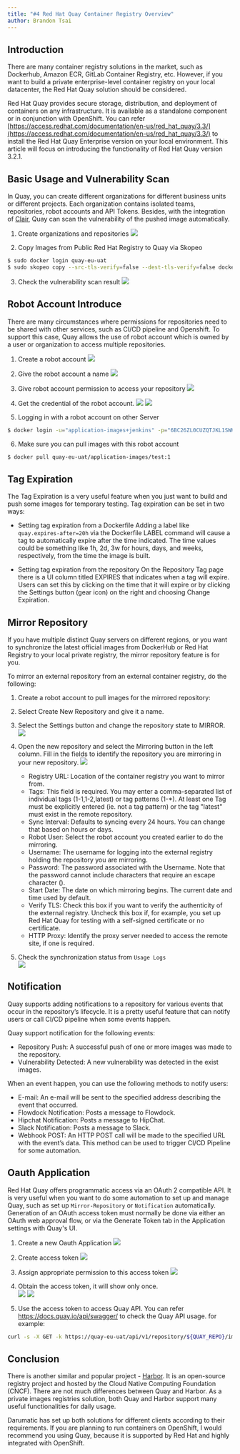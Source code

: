 ```yaml
---
title: "#4 Red Hat Quay Container Registry Overview"
author: Brandon Tsai
---
```


Introduction
------------

There are many container registry solutions in the market, such as Dockerhub, Amazon ECR, GitLab Container Registry, etc. However, if you want to build a private enterprise-level container registry on your local datacenter, the Red Hat Quay solution should be considered.

Red Hat Quay provides secure storage, distribution, and deployment of containers on any infrastructure. It is available as a standalone component or in conjunction with OpenShift.
You can refer [https://access.redhat.com/documentation/en-us/red_hat_quay/3.3/](https://access.redhat.com/documentation/en-us/red_hat_quay/3.3/) to install the Red Hat Quay Enterprise version on your local environment. This article will focus on introducing the functionality of Red Hat Quay version 3.2.1.

Basic Usage and Vulnerability Scan
----------------------------------

In Quay, you can create different organizations for different business units or different projects. Each organization contains isolated teams, repositories, robot accounts and API Tokens. Besides, with the integration of [Clair](https://github.com/quay/clair), Quay can scan the vulnerability of the pushed image automatically.

1. Create organizations and repositories
![](images/quay/02.png)

2. Copy Images from Public Red Hat Registry to Quay via Skopeo
```bash
$ sudo docker login quay-eu-uat
$ sudo skopeo copy --src-tls-verify=false --dest-tls-verify=false docker://registry.redhat.io/rhscl/nginx-116-rhel7 docker://quay-eu-uat/application-images/test:1
```

3. Check the vulnerability scan result
![](images/quay/03.png)

Robot Account Introduce
-------------------------

There are many circumstances where permissions for repositories need to be shared with other services, such as CI/CD pipeline and Openshift. To support this case, Quay allows the use of robot account which is owned by a user or organization to access multiple repositories.

1. Create a robot account
![](images/quay/04.png)

2. Give the robot account a name
![](images/quay/05.png)

3. Give robot account permission to access your repository
![](images/quay/06.png)

4. Get the credential of the robot account.
![](images/quay/07.png)
![](images/quay/08.png)

5. Logging in with a robot account on other Server

```bash
$ docker login -u="application-images+jenkins" -p="6BC26ZL0CUZQTJKL1SWKZIO9ZD58TDLS8O6VONE4VVNF9M1ZQGGMCVBXORNC0BNG" quay-eu-uat
```

6. Make sure you can pull images with this robot account

```bash
$ docker pull quay-eu-uat/application-images/test:1
```

Tag Expiration
-------------

The Tag Expiration is a very useful feature when you just want to build and push some images for temporary testing. Tag expiration can be set in two ways:

- Setting tag expiration from a Dockerfile
Adding a label like ``quay.expires-after=20h`` via the Dockerfile LABEL command will cause a tag to automatically expire after the time indicated. The time values could be something like 1h, 2d, 3w for hours, days, and weeks, respectively, from the time the image is built.

- Setting tag expiration from the repository
On the Repository Tag page there is a UI column titled EXPIRES that indicates when a tag will expire. Users can set this by clicking on the time that it will expire or by clicking the Settings button (gear icon) on the right and choosing Change Expiration.


Mirror Repository
-----------------

If you have multiple distinct Quay servers on different regions, or you want to synchronize the latest official images from DockerHub or Red Hat Registry to your local private registry, the mirror repository feature is for you.

To mirror an external repository from an external container registry, do the following:

1. Create a robot account to pull images for the mirrored repository:

2. Select Create New Repository and give it a name.

3. Select the Settings button and change the repository state to MIRROR.
![](images/quay/m01.png)

4. Open the new repository and select the Mirroring button in the left column. Fill in the fields to identify the repository you are mirroring in your new repository.
![](images/quay/m02.png)

    - Registry URL: Location of the container registry you want to mirror from.
    - Tags: This field is required. You may enter a comma-separated list of individual tags (1-1,1-2,latest) or tag patterns (1-*). At least one Tag must be explicitly entered (ie. not a tag pattern) or the tag "latest" must exist in the remote repository.
    - Sync Interval: Defaults to syncing every 24 hours. You can change that based on hours or days.
    - Robot User: Select the robot account you created earlier to do the mirroring.
    - Username: The username for logging into the external registry holding the repository you are mirroring.
    - Password: The password associated with the Username. Note that the password cannot include characters that require an escape character (\).
    - Start Date: The date on which mirroring begins. The current date and time used by default.
    - Verify TLS: Check this box if you want to verify the authenticity of the external registry. Uncheck this box if, for example, you set up Red Hat Quay for testing with a self-signed certificate or no certificate.
    - HTTP Proxy: Identify the proxy server needed to access the remote site, if one is required.


5. Check the synchronization status from ``Usage Logs``<BR>
![](images/quay/m03.png)

Notification
------------

Quay supports adding notifications to a repository for various events that occur in the repository’s lifecycle. It is a pretty useful feature that can notify users or call CI/CD pipeline when some events happen.

Quay support notification for the following events:

- Repository Push: A successful push of one or more images was made to the repository.
- Vulnerability Detected: A new vulnerability was detected in the exist images.

When an event happen, you can use the following methods to notify users:

- E-mail: An e-mail will be sent to the specified address describing the event that occurred.
- Flowdock Notification: Posts a message to Flowdock.
- Hipchat Notification: Posts a message to HipChat.
- Slack Notification: Posts a message to Slack.
- Webhook POST: An HTTP POST call will be made to the specified URL with the event’s data. This method can be used to trigger CI/CD Pipeline for some automation.

Oauth Application
----------------

Red Hat Quay offers programmatic access via an OAuth 2 compatible API. It is very useful when you want to do some automation to set up and manage Quay, such as set up ``Mirror-Repository`` or ``Notification`` automatically. Generation of an OAuth access token must normally be done via either an OAuth web approval flow, or via the Generate Token tab in the Application settings with Quay's UI.

1. Create a new Oauth Application
![](images/quay/09.png)

2. Create access token
![](images/quay/10.png)

3. Assign appropriate permission to this access token
![](images/quay/12.png)

4. Obtain the access token, it will show only once.<BR>
![](images/quay/13.png)
![](images/quay/14.png)

5. Use the access token to access Quay API. You can refer https://docs.quay.io/api/swagger/ to check the Quay API usage. for example:
```bash
curl -s -X GET -k https://quay-eu-uat/api/v1/repository/${QUAY_REPO}/image/${IMAGE_ID}/security?vulnerabilities=true -H "Authorization: Bearer ${QUAY_ACCESS_TOKEN}" -H "Content-Type: application/json"
```

Conclusion
-----------

There is another similar and popular project - [Harbor](https://github.com/goharbor/harbor). It is an open-source registry project and hosted by the Cloud Native Computing Foundation (CNCF). There are not much differences between Quay and Harbor. As a private images registries solution, both Quay and Harbor support many useful functionalities for daily usage.

Darumatic has set up both solutions for different clients according to their requirements. If you are planning to run containers on OpenShift, I would recommend you using Quay, because it is supported by Red Hat and highly integrated with OpenShift.
